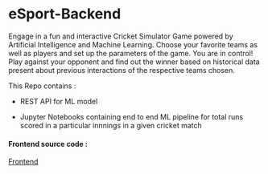 # eSport-Backend

Engage in a fun and interactive Cricket Simulator Game powered by Artificial Intelligence and Machine Learning.
Choose your favorite teams as well as players and set up the parameters of the game. You are in control!
Play against your opponent and find out the winner based on historical data present about previous interactions of the respective teams chosen.

This Repo contains : 

* REST API for ML model

* Jupyter Notebooks containing end to end ML pipeline for total runs scored in a particular innnings in a given cricket match


#### Frontend source code :

[Frontend](https://github.com/AviroopNandy/esport)

